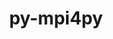 ---
title: "py-mpi4py"
layout: cache
categories: [package, develop-2024-03-24]
meta: {"versions": ["3.1.5"], "compilers": ["apple-clang@=15.0.0", "cce@=15.0.1", "gcc@=11.1.0", "gcc@=11.4.0", "gcc@=9.4.0", "oneapi@=2024.0.0"], "oss": ["rhel8", "ubuntu20.04", "ubuntu22.04", "ventura"], "platforms": ["darwin", "linux"], "targets": ["aarch64", "neoverse_v1", "neoverse_v2", "ppc64le", "x86_64_v3", "zen4"], "stacks": ["data-vis-sdk", "e4s", "e4s-cray-rhel", "e4s-neoverse-v2", "e4s-neoverse_v1", "e4s-oneapi", "e4s-power", "e4s-rocm-external", "ml-darwin-aarch64-mps", "ml-linux-x86_64-cpu", "ml-linux-x86_64-cuda", "ml-linux-x86_64-rocm", "root"], "num_specs": 19, "num_specs_by_stack": {"ml-darwin-aarch64-mps": 1, "root": 19, "e4s-cray-rhel": 1, "e4s-power": 2, "data-vis-sdk": 2, "e4s-neoverse_v1": 2, "e4s-neoverse-v2": 2, "e4s": 3, "e4s-rocm-external": 1, "ml-linux-x86_64-cuda": 1, "ml-linux-x86_64-cpu": 1, "ml-linux-x86_64-rocm": 1, "e4s-oneapi": 2}}
spec_details: [{"hash": "rgbrjbms3njrecizidpbucf7esepl372", "compiler": "apple-clang@=15.0.0", "versions": ["3.1.5"], "os": "ventura", "platform": "darwin", "target": "aarch64", "variants": ["build_system=python_pip"], "stacks": ["ml-darwin-aarch64-mps", "root"], "size": "-", "tarball": "https://binaries.spack.io/develop-2024-03-24/build_cache/darwin-ventura-aarch64/apple-clang-15.0.0/py-mpi4py-3.1.5/darwin-ventura-aarch64-apple-clang-15.0.0-py-mpi4py-3.1.5-rgbrjbms3njrecizidpbucf7esepl372.spack"}, {"hash": "ddn3a67njp7rqrn5mimdx4qfi2n3lx7r", "compiler": "cce@=15.0.1", "versions": ["3.1.5"], "os": "rhel8", "platform": "linux", "target": "zen4", "variants": ["build_system=python_pip"], "stacks": ["e4s-cray-rhel", "root"], "size": "-", "tarball": "https://binaries.spack.io/develop-2024-03-24/build_cache/linux-rhel8-zen4/cce-15.0.1/py-mpi4py-3.1.5/linux-rhel8-zen4-cce-15.0.1-py-mpi4py-3.1.5-ddn3a67njp7rqrn5mimdx4qfi2n3lx7r.spack"}, {"hash": "5k4i2cvmvaflzidjrprhsiyho46gp2q2", "compiler": "gcc@=9.4.0", "versions": ["3.1.5"], "os": "ubuntu20.04", "platform": "linux", "target": "ppc64le", "variants": ["build_system=python_pip"], "stacks": ["e4s-power", "root"], "size": "-", "tarball": "https://binaries.spack.io/develop-2024-03-24/build_cache/linux-ubuntu20.04-ppc64le/gcc-9.4.0/py-mpi4py-3.1.5/linux-ubuntu20.04-ppc64le-gcc-9.4.0-py-mpi4py-3.1.5-5k4i2cvmvaflzidjrprhsiyho46gp2q2.spack"}, {"hash": "p2kcgedl5tvps72t3qhm3gf7goqcus2y", "compiler": "gcc@=9.4.0", "versions": ["3.1.5"], "os": "ubuntu20.04", "platform": "linux", "target": "ppc64le", "variants": ["build_system=python_pip"], "stacks": ["e4s-power", "root"], "size": "-", "tarball": "https://binaries.spack.io/develop-2024-03-24/build_cache/linux-ubuntu20.04-ppc64le/gcc-9.4.0/py-mpi4py-3.1.5/linux-ubuntu20.04-ppc64le-gcc-9.4.0-py-mpi4py-3.1.5-p2kcgedl5tvps72t3qhm3gf7goqcus2y.spack"}, {"hash": "jihlbvq2ls6zqthrpnyahajtztjtgary", "compiler": "gcc@=11.1.0", "versions": ["3.1.5"], "os": "ubuntu20.04", "platform": "linux", "target": "x86_64_v3", "variants": ["build_system=python_pip"], "stacks": ["data-vis-sdk", "root"], "size": "-", "tarball": "https://binaries.spack.io/develop-2024-03-24/build_cache/linux-ubuntu20.04-x86_64_v3/gcc-11.1.0/py-mpi4py-3.1.5/linux-ubuntu20.04-x86_64_v3-gcc-11.1.0-py-mpi4py-3.1.5-jihlbvq2ls6zqthrpnyahajtztjtgary.spack"}, {"hash": "5zn5ya36yua4e57c36lo27mrqzns3j34", "compiler": "gcc@=11.1.0", "versions": ["3.1.5"], "os": "ubuntu20.04", "platform": "linux", "target": "x86_64_v3", "variants": ["build_system=python_pip"], "stacks": ["data-vis-sdk", "root"], "size": "-", "tarball": "https://binaries.spack.io/develop-2024-03-24/build_cache/linux-ubuntu20.04-x86_64_v3/gcc-11.1.0/py-mpi4py-3.1.5/linux-ubuntu20.04-x86_64_v3-gcc-11.1.0-py-mpi4py-3.1.5-5zn5ya36yua4e57c36lo27mrqzns3j34.spack"}, {"hash": "m2jkgan3pva4nushiu52kzxipsjes7dv", "compiler": "gcc@=11.4.0", "versions": ["3.1.5"], "os": "ubuntu22.04", "platform": "linux", "target": "neoverse_v1", "variants": ["build_system=python_pip"], "stacks": ["e4s-neoverse_v1", "root"], "size": "-", "tarball": "https://binaries.spack.io/develop-2024-03-24/build_cache/linux-ubuntu22.04-neoverse_v1/gcc-11.4.0/py-mpi4py-3.1.5/linux-ubuntu22.04-neoverse_v1-gcc-11.4.0-py-mpi4py-3.1.5-m2jkgan3pva4nushiu52kzxipsjes7dv.spack"}, {"hash": "o3xwz75cx3vd2q227btpu5au7h3oryt6", "compiler": "gcc@=11.4.0", "versions": ["3.1.5"], "os": "ubuntu22.04", "platform": "linux", "target": "neoverse_v1", "variants": ["build_system=python_pip"], "stacks": ["e4s-neoverse_v1", "root"], "size": "-", "tarball": "https://binaries.spack.io/develop-2024-03-24/build_cache/linux-ubuntu22.04-neoverse_v1/gcc-11.4.0/py-mpi4py-3.1.5/linux-ubuntu22.04-neoverse_v1-gcc-11.4.0-py-mpi4py-3.1.5-o3xwz75cx3vd2q227btpu5au7h3oryt6.spack"}, {"hash": "pchfm4zm5xkkbgqpgomjagbpezghludw", "compiler": "gcc@=11.4.0", "versions": ["3.1.5"], "os": "ubuntu22.04", "platform": "linux", "target": "neoverse_v2", "variants": ["build_system=python_pip"], "stacks": ["root", "e4s-neoverse-v2"], "size": "-", "tarball": "https://binaries.spack.io/develop-2024-03-24/build_cache/linux-ubuntu22.04-neoverse_v2/gcc-11.4.0/py-mpi4py-3.1.5/linux-ubuntu22.04-neoverse_v2-gcc-11.4.0-py-mpi4py-3.1.5-pchfm4zm5xkkbgqpgomjagbpezghludw.spack"}, {"hash": "qkd5sotalicom5axetvi7qpurizovpek", "compiler": "gcc@=11.4.0", "versions": ["3.1.5"], "os": "ubuntu22.04", "platform": "linux", "target": "neoverse_v2", "variants": ["build_system=python_pip"], "stacks": ["root", "e4s-neoverse-v2"], "size": "-", "tarball": "https://binaries.spack.io/develop-2024-03-24/build_cache/linux-ubuntu22.04-neoverse_v2/gcc-11.4.0/py-mpi4py-3.1.5/linux-ubuntu22.04-neoverse_v2-gcc-11.4.0-py-mpi4py-3.1.5-qkd5sotalicom5axetvi7qpurizovpek.spack"}, {"hash": "zw43udt36ww4wzucrj2z6y6wbugibsuw", "compiler": "gcc@=11.4.0", "versions": ["3.1.5"], "os": "ubuntu22.04", "platform": "linux", "target": "x86_64_v3", "variants": ["build_system=python_pip"], "stacks": ["e4s", "root"], "size": "-", "tarball": "https://binaries.spack.io/develop-2024-03-24/build_cache/linux-ubuntu22.04-x86_64_v3/gcc-11.4.0/py-mpi4py-3.1.5/linux-ubuntu22.04-x86_64_v3-gcc-11.4.0-py-mpi4py-3.1.5-zw43udt36ww4wzucrj2z6y6wbugibsuw.spack"}, {"hash": "r3a2bz3ye46hwswm4wgcka3n3uflgnhi", "compiler": "gcc@=11.4.0", "versions": ["3.1.5"], "os": "ubuntu22.04", "platform": "linux", "target": "x86_64_v3", "variants": ["build_system=python_pip"], "stacks": ["root", "e4s-rocm-external"], "size": "-", "tarball": "https://binaries.spack.io/develop-2024-03-24/build_cache/linux-ubuntu22.04-x86_64_v3/gcc-11.4.0/py-mpi4py-3.1.5/linux-ubuntu22.04-x86_64_v3-gcc-11.4.0-py-mpi4py-3.1.5-r3a2bz3ye46hwswm4wgcka3n3uflgnhi.spack"}, {"hash": "cutpztidpyneevqscz6p2jimqkn5ur7f", "compiler": "gcc@=11.4.0", "versions": ["3.1.5"], "os": "ubuntu22.04", "platform": "linux", "target": "x86_64_v3", "variants": ["build_system=python_pip"], "stacks": ["e4s", "root"], "size": "-", "tarball": "https://binaries.spack.io/develop-2024-03-24/build_cache/linux-ubuntu22.04-x86_64_v3/gcc-11.4.0/py-mpi4py-3.1.5/linux-ubuntu22.04-x86_64_v3-gcc-11.4.0-py-mpi4py-3.1.5-cutpztidpyneevqscz6p2jimqkn5ur7f.spack"}, {"hash": "xmcbrxbqsx2heucrs5gsje2z445tjto7", "compiler": "gcc@=11.4.0", "versions": ["3.1.5"], "os": "ubuntu22.04", "platform": "linux", "target": "x86_64_v3", "variants": ["build_system=python_pip"], "stacks": ["e4s", "root"], "size": "-", "tarball": "https://binaries.spack.io/develop-2024-03-24/build_cache/linux-ubuntu22.04-x86_64_v3/gcc-11.4.0/py-mpi4py-3.1.5/linux-ubuntu22.04-x86_64_v3-gcc-11.4.0-py-mpi4py-3.1.5-xmcbrxbqsx2heucrs5gsje2z445tjto7.spack"}, {"hash": "mby4t6ck5lu3unnjv3bl5vuae5e7cjdb", "compiler": "gcc@=11.4.0", "versions": ["3.1.5"], "os": "ubuntu22.04", "platform": "linux", "target": "x86_64_v3", "variants": ["build_system=python_pip"], "stacks": ["ml-linux-x86_64-cuda", "root"], "size": "-", "tarball": "https://binaries.spack.io/develop-2024-03-24/build_cache/linux-ubuntu22.04-x86_64_v3/gcc-11.4.0/py-mpi4py-3.1.5/linux-ubuntu22.04-x86_64_v3-gcc-11.4.0-py-mpi4py-3.1.5-mby4t6ck5lu3unnjv3bl5vuae5e7cjdb.spack"}, {"hash": "x5qajuontzyo34n3euynw5fplqno6y6l", "compiler": "gcc@=11.4.0", "versions": ["3.1.5"], "os": "ubuntu22.04", "platform": "linux", "target": "x86_64_v3", "variants": ["build_system=python_pip"], "stacks": ["ml-linux-x86_64-cpu", "root"], "size": "-", "tarball": "https://binaries.spack.io/develop-2024-03-24/build_cache/linux-ubuntu22.04-x86_64_v3/gcc-11.4.0/py-mpi4py-3.1.5/linux-ubuntu22.04-x86_64_v3-gcc-11.4.0-py-mpi4py-3.1.5-x5qajuontzyo34n3euynw5fplqno6y6l.spack"}, {"hash": "ya3ri66apg7siwpk43serjegh2ypkac5", "compiler": "gcc@=11.4.0", "versions": ["3.1.5"], "os": "ubuntu22.04", "platform": "linux", "target": "x86_64_v3", "variants": ["build_system=python_pip"], "stacks": ["ml-linux-x86_64-rocm", "root"], "size": "-", "tarball": "https://binaries.spack.io/develop-2024-03-24/build_cache/linux-ubuntu22.04-x86_64_v3/gcc-11.4.0/py-mpi4py-3.1.5/linux-ubuntu22.04-x86_64_v3-gcc-11.4.0-py-mpi4py-3.1.5-ya3ri66apg7siwpk43serjegh2ypkac5.spack"}, {"hash": "ijvqefdt4nfy5j6sgthuxh5toyefmqlq", "compiler": "oneapi@=2024.0.0", "versions": ["3.1.5"], "os": "ubuntu22.04", "platform": "linux", "target": "x86_64_v3", "variants": ["build_system=python_pip"], "stacks": ["e4s-oneapi", "root"], "size": "-", "tarball": "https://binaries.spack.io/develop-2024-03-24/build_cache/linux-ubuntu22.04-x86_64_v3/oneapi-2024.0.0/py-mpi4py-3.1.5/linux-ubuntu22.04-x86_64_v3-oneapi-2024.0.0-py-mpi4py-3.1.5-ijvqefdt4nfy5j6sgthuxh5toyefmqlq.spack"}, {"hash": "pbbvlgsytw7projtjmxcuz66yexvgf2z", "compiler": "oneapi@=2024.0.0", "versions": ["3.1.5"], "os": "ubuntu22.04", "platform": "linux", "target": "x86_64_v3", "variants": ["build_system=python_pip"], "stacks": ["e4s-oneapi", "root"], "size": "-", "tarball": "https://binaries.spack.io/develop-2024-03-24/build_cache/linux-ubuntu22.04-x86_64_v3/oneapi-2024.0.0/py-mpi4py-3.1.5/linux-ubuntu22.04-x86_64_v3-oneapi-2024.0.0-py-mpi4py-3.1.5-pbbvlgsytw7projtjmxcuz66yexvgf2z.spack"}]
---